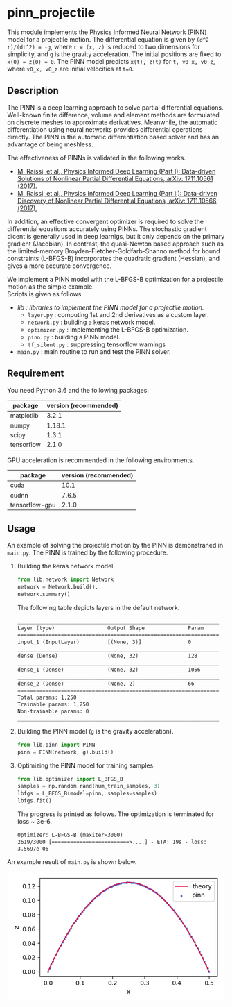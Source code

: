 # pinn_projectile

This module implements the Physics Informed Neural Network (PINN) model for a projectile motion. The differential equation is given by `(d^2 r)/(dt^2) = -g`, where `r = (x, z)` is reduced to two dimensions for simplicity, and `g` is the gravity acceleration. The initial positions are fixed to `x(0) = z(0) = 0`. The PINN model predicts `x(t), z(t)` for `t, v0_x, v0_z`, where `v0_x, v0_z` are initial velocities at `t=0`.

## Description

The PINN is a deep learning approach to solve partial differential equations. Well-known finite difference, volume and element methods are formulated on discrete meshes to approximate derivatives. Meanwhile, the automatic differentiation using neural networks provides differential operations directly. The PINN is the automatic differentiation based solver and has an advantage of being meshless.

The effectiveness of PINNs is validated in the following works.

* [M. Raissi, et al., Physics Informed Deep Learning (Part I): Data-driven Solutions of Nonlinear Partial Differential Equations, arXiv: 1711.10561 (2017).](https://arxiv.org/abs/1711.10561)
* [M. Raissi, et al., Physics Informed Deep Learning (Part II): Data-driven Discovery of Nonlinear Partial Differential Equations, arXiv: 1711.10566 (2017).](https://arxiv.org/abs/1711.10566)

In addition, an effective convergent optimizer is required to solve the differential equations accurately using PINNs. The stochastic gradient dicent is generally used in deep learnigs, but it only depends on the primary gradient (Jacobian). In contrast, the quasi-Newton based approach such as the limited-memory Broyden-Fletcher-Goldfarb-Shanno method for bound constraints (L-BFGS-B) incorporates the quadratic gradient (Hessian), and gives a more accurate convergence.

We implement a PINN model with the L-BFGS-B optimization for a projectile motion as the simple example.  
Scripts is given as follows.

* *lib : libraries to implement the PINN model for a projectile motion.*
    * `layer.py` : computing 1st and 2nd derivatives as a custom layer.
    * `network.py` : building a keras network model.
    * `optimizer.py` : implementing the L-BFGS-B optimization.
    * `pinn.py` : building a PINN model.
    * `tf_silent.py` : suppressing tensorflow warnings
* `main.py` : main routine to run and test the PINN solver.

## Requirement

You need Python 3.6 and the following packages.

| package    | version (recommended) |
| -          | -      |
| matplotlib | 3.2.1  |
| numpy      | 1.18.1 |
| scipy      | 1.3.1  |
| tensorflow | 2.1.0  |

GPU acceleration is recommended in the following environments.

| package        | version (recommended) |
| -              | -     |
| cuda           | 10.1  |
| cudnn          | 7.6.5 |
| tensorflow-gpu | 2.1.0 |

## Usage

An example of solving the projectile motion by the PINN is demonstraned in `main.py`. The PINN is trained by the following procedure.

1. Building the keras network model
    ```python
    from lib.network import Network
    network = Network.build().
    network.summary()
    ```
    The following table depicts layers in the default network.
    ```
    _________________________________________________________________
    Layer (type)                 Output Shape              Param
    =================================================================
    input_1 (InputLayer)         [(None, 3)]               0
    _________________________________________________________________
    dense (Dense)                (None, 32)                128
    _________________________________________________________________
    dense_1 (Dense)              (None, 32)                1056
    _________________________________________________________________
    dense_2 (Dense)              (None, 2)                 66
    =================================================================
    Total params: 1,250
    Trainable params: 1,250
    Non-trainable params: 0
    _________________________________________________________________
    ```
2. Building the PINN model (`g` is the gravity acceleration).
    ```python
    from lib.pinn import PINN
    pinn = PINN(network, g).build()
    ```
3. Optimizing the PINN model for training samples.
    ```python
    from lib.optimizer import L_BFGS_B
    samples = np.random.rand(num_train_samples, 3)
    lbfgs = L_BFGS_B(model=pinn, samples=samples)
    lbfgs.fit()
    ```
    The progress is printed as follows. The optimization is terminated for loss ~ 3e-6.
    ```
    Optimizer: L-BFGS-B (maxiter=3000)
    2619/3000 [=========================>....] - ETA: 19s - loss: 3.5697e-06
    ```

An example result of `main.py` is shown below.

![result_img](result_img.png)
